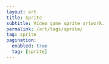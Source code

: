 ```yaml
---
layout: art
title: Sprite
subtitle: Video game sprite artwork.
permalink: /art/tags/sprite/
tag: sprite
pagination:
  enabled: true
  tag: [sprite]
---
```

